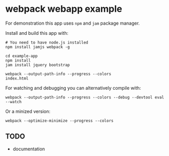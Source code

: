 # webpack webapp example

For demonstration this app uses `npm` and `jam` package manager.

Install and build this app with:

``` text
# You need to have node.js installed
npm install jamjs webpack -g

cd example-app
npm install
jam install jquery bootstrap

webpack --output-path-info --progress --colors
index.html
```

For watching and debugging you can alternatively compile with:

``` text
webpack --output-path-info --progress --colors --debug --devtool eval --watch
```

Or a minized version:

``` text
webpack --optimize-minimize --progress --colors
```


## TODO

* documentation

